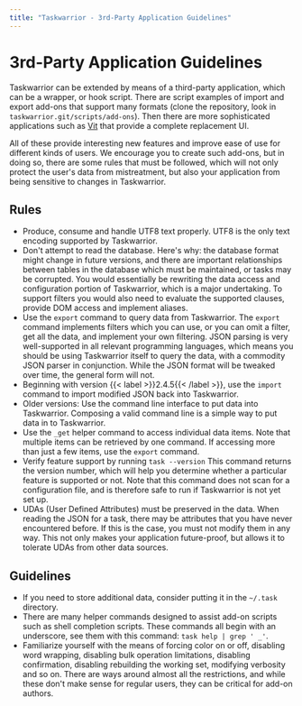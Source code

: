 ```yaml
---
title: "Taskwarrior - 3rd-Party Application Guidelines"
---
```


# 3rd-Party Application Guidelines

Taskwarrior can be extended by means of a third-party application, which can be a wrapper, or hook script.
There are script examples of import and export add-ons that support many formats (clone the repository, look in `taskwarrior.git/scripts/add-ons`).
Then there are more sophisticated applications such as [Vit](https://gothenburgbitfactory.org/projects/vit/) that provide a complete replacement UI.

All of these provide interesting new features and improve ease of use for different kinds of users.
We encourage you to create such add-ons, but in doing so, there are some rules that must be followed, which will not only protect the user's data from mistreatment, but also your application from being sensitive to changes in Taskwarrior.

## Rules

- Produce, consume and handle UTF8 text properly.
  UTF8 is the only text encoding supported by Taskwarrior.
- Don't attempt to read the database.
  Here's why: the database format might change in future versions, and there are important relationships between tables in the database which must be maintained, or tasks may be corrupted.
  You would essentially be rewriting the data access and configuration portion of Taskwarrior, which is a major undertaking.
  To support filters you would also need to evaluate the supported clauses, provide DOM access and implement aliases.
- Use the `export` command to query data from Taskwarrior.
  The `export` command implements filters which you can use, or you can omit a filter, get all the data, and implement your own filtering.
  JSON parsing is very well-supported in all relevant programming languages, which means you should be using Taskwarrior itself to query the data, with a commodity JSON parser in conjunction.
  While the JSON format will be tweaked over time, the general form will not.
- Beginning with version {{< label >}}2.4.5{{< /label >}}, use the `import` command to import modified JSON back into Taskwarrior.
- Older versions: Use the command line interface to put data into Taskwarrior.
  Composing a valid command line is a simple way to put data in to Taskwarrior.
- Use the `_get` helper command to access individual data items.
  Note that multiple items can be retrieved by one command.
  If accessing more than just a few items, use the `export` command.
- Verify feature support by running `task --version`
  This command returns the version number, which will help you determine whether a particular feature is supported or not.
  Note that this command does not scan for a configuration file, and is therefore safe to run if Taskwarrior is not yet set up.
- UDAs (User Defined Attributes) must be preserved in the data.
  When reading the JSON for a task, there may be attributes that you have never encountered before.
  If this is the case, you must not modify them in any way.
  This not only makes your application future-proof, but allows it to tolerate UDAs from other data sources.

## Guidelines

- If you need to store additional data, consider putting it in the `~/.task` directory.
- There are many helper commands designed to assist add-on scripts such as shell completion scripts.
  These commands all begin with an underscore, see them with this command: `task help | grep ' _'`.
- Familiarize yourself with the means of forcing color on or off, disabling word wrapping, disabling bulk operation limitations, disabling confirmation, disabling rebuilding the working set, modifying verbosity and so on.
  There are ways around almost all the restrictions, and while these don't make sense for regular users, they can be critical for add-on authors.
